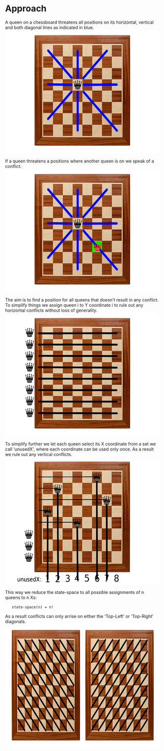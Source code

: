 # Approach

A queen on a chessboard threatens all positions on its horizontal,
vertical and both diagonal lines as indicated in blue.
<img src="https://github.com/bterwijn/NQueens/blob/master/docs/1queen.png" height="400" >

If a queen threatens a positions where another queen is on we speak of
a conflict.
<img src="https://github.com/bterwijn/NQueens/blob/master/docs/2queensConflicts.png" height="400" >

The aim is to find a position for all queens that doesn't result in
any conflict. To simplify things we assign queen i to Y coordinate i
to rule out any horizontal conflicts without loss of generality.
<img src="https://github.com/bterwijn/NQueens/blob/master/docs/fixedYs.png"
height="400" >

To simplify further we let each queen select its X coordinate from a
set we call 'unusedX', where each coordinate can be used only
once. As a result we rule out any vertical conflicts.

<img src="https://github.com/bterwijn/NQueens/blob/master/docs/unusedXExample.png" height="400" >

This way we reduce the state-space to all possible assignments of n
queens to n Xs:
```
   state-space(n) = n!
```

As a result conflicts can only arrise on either the 'Top-Left' or
'Top-Right' diagonals.
<img src="https://github.com/bterwijn/NQueens/blob/master/docs/Diagonals.png" height="400" >

